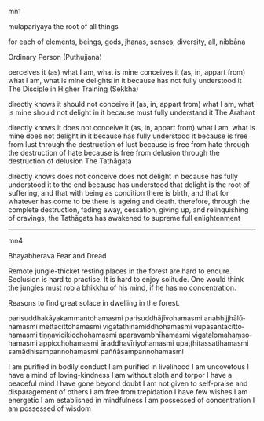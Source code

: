 mn1

mūlapariyāya
the root of all things

for each of
elements, beings, gods, jhanas, senses, diversity, all, nibbāna

Ordinary Person (Puthujjana)

perceives it (as) what I am, what is mine
conceives it (as, in, appart from) what I am, what is mine
delights in it
because has not fully understood it
The Disciple in Higher Training (Sekkha)

directly knows it
should not conceive it (as, in, appart from) what I am, what is mine
should not delight in it
because must fully understand it
The Arahant

directly knows it
does not conceive it (as, in, appart from) what I am, what is mine
does not delight in it
because has fully understood it
because is free from lust through the destruction of lust
because is free from hate through the destruction of hate
because is free from delusion through the destruction of delusion
The Tathāgata

directly knows
does not conceive
does not delight in
because has fully understood it to the end
because has understood that delight is the root of suffering, and that with being as condition there is birth, and that for whatever has come to be there is ageing and death. therefore, through the complete destruction, fading away, cessation, giving up, and relinquishing of cravings, the Tathāgata has awakened to supreme full enlightenment


---

mn4

Bhaya­bhe­rava
Fear and Dread

Remote jungle-thicket resting places in the forest are hard to endure.
Seclusion is hard to practise.
It is hard to enjoy solitude. 
One would think the jungles must rob a bhikkhu of his mind, if he has no concentration.

Reasons to find great solace in dwelling in the forest.

pari­suddha­kāya­kamman­to­hamasmi
pari­suddhā­jīvo­hamasmi
ana­bhij­jhā­lū­hamasmi
metta­citto­hamasmi
vigata­thina­middho­hamasmi
vūpasan­ta­citto­hamasmi
tiṇ­ṇavici­kiccho­hamasmi
apara­vambhī­hamasmi
vigata­loma­haṃso­hamasmi
appic­cho­hamasmi
ārad­dha­vīri­yo­hamasmi
upaṭṭhi­tas­sa­tiha­masmi
samā­dhi­sampan­no­hamasmi
paññā­sam­pan­no­hamasmi

I am purified in bodily conduct
I am purified in livelihood
I am uncovetous
I have a mind of loving-kindness
I am without sloth and torpor
I have a peaceful mind
I have gone beyond doubt
I am not given to self-praise and disparagement of others
I am free from trepidation
I have few wishes
I am energetic
I am established in mindfulness
I am possessed of concentration
I am possessed of wisdom
